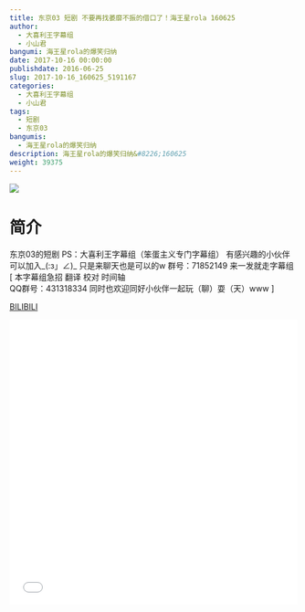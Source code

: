 ```yaml
---
title: 东京03 短剧 不要再找萎靡不振的借口了！海王星rola 160625
author: 
  - 大喜利王字幕组
  - 小山君
bangumi: 海王星rola的爆笑归纳
date: 2017-10-16 00:00:00
publishdate: 2016-06-25
slug: 2017-10-16_160625_5191167
categories: 
  - 大喜利王字幕组
  - 小山君
tags: 
  - 短剧
  - 东京03
bangumis: 
  - 海王星rola的爆笑归纳
description: 海王星rola的爆笑归纳&#8226;160625
weight: 39375
---
```


![](https://i.imgur.com/FDZbDrO.jpg)

# 简介  
东京03的短剧 PS：大喜利王字幕组（笨蛋主义专门字幕组） 
有感兴趣的小伙伴可以加入_(:з」∠)_  只是来聊天也是可以的w
群号：71852149
来一发就走字幕组
 [ 本字幕组急招 翻译 校对 时间轴   
QQ群号：431318334 同时也欢迎同好小伙伴一起玩（聊）耍（天）www ]

  [BILIBILI](https://www.bilibili.com/video/av5191167/)


<div class="vcontainer">  <iframe class='video' src="//www.bilibili.com/html/html5player.html?cid=8437299&aid=5191167" width="100%" height="500" frameborder="0" allowfullscreen="allowfullscreen"></iframe></div>
